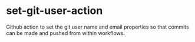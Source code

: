 # set-git-user-action
Github action to set the git user name and email properties so that commits can be made and pushed from within workflows.
